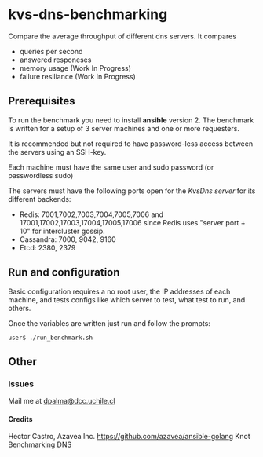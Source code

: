 # kvs-dns-benchmarking

Compare the average throughput of different dns servers.
It compares
- queries per second
- answered responeses
- memory usage (Work In Progress)
- failure resiliance (Work In Progress)

## Prerequisites

To run the benchmark you need to install **ansible** version 2.
The benchmark is written for a setup of 3 server machines and one or more requesters.

It is recommended but not required to have password-less access between the servers using an SSH-key.

Each machine must have the same user and sudo password (or passwordless sudo)

The servers must have the following ports open for the *KvsDns server* for its different backends:
  * Redis: 7001,7002,7003,7004,7005,7006 and 17001,17002,17003,17004,17005,17006 since Redis uses "server port + 10" for intercluster gossip.
  * Cassandra: 7000, 9042, 9160
  * Etcd: 2380, 2379

## Run and configuration

Basic configuration requires a no root user, the IP addresses of each machine, and tests configs like which server to test, what test to run, and others. 

Once the variables are written just run and follow the prompts:
```
user$ ./run_benchmark.sh
```

## Other

### Issues
Mail me at dpalma@dcc.uchile.cl

#### Credits

Hector Castro, Azavea Inc. https://github.com/azavea/ansible-golang
Knot Benchmarking DNS